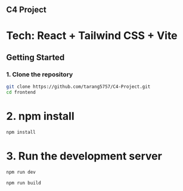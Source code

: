 ## C4 Project

# Tech: React + Tailwind CSS + Vite


## Getting Started


### 1. Clone the repository

```bash
git clone https://github.com/tarang5757/C4-Project.git
cd frontend
```

# 2. npm install

```bash
npm install
```

# 3. Run the development server

```bash
npm run dev
```

```bash
npm run build
```
